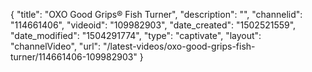 {
    "title": "OXO Good Grips&reg; Fish Turner",
    "description": "",
    "channelid": "114661406",
    "videoid": "109982903",
    "date_created": "1502521559",
    "date_modified": "1504291774",
    "type": "captivate",
    "layout": "channelVideo",
    "url": "\/latest-videos\/oxo-good-grips-fish-turner\/114661406-109982903"
}